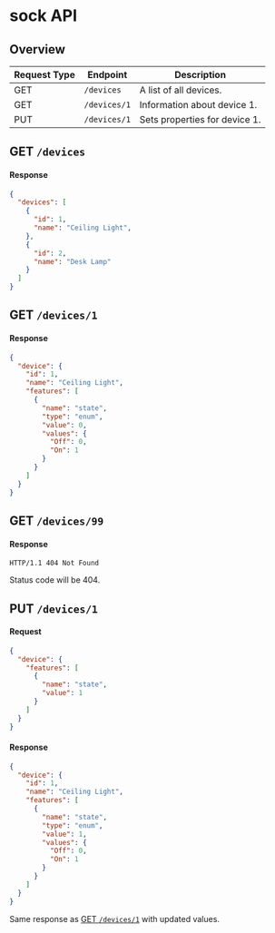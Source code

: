 # sock API

## Overview
| Request Type | Endpoint     | Description                   |
|--------------|--------------|-------------------------------|
| GET          | `/devices`   | A list of all devices.        |
| GET          | `/devices/1` | Information about device 1.   |
| PUT          | `/devices/1` | Sets properties for device 1. |

## GET `/devices`
#### Response
```JSON
{
  "devices": [
    {
      "id": 1,
      "name": "Ceiling Light",
    },
    {
      "id": 2,
      "name": "Desk Lamp"
    }
  ]
}
```

## GET `/devices/1`
#### Response
```JSON
{
  "device": {
    "id": 1,
    "name": "Ceiling Light",
    "features": [
      {
        "name": "state",
        "type": "enum",
        "value": 0,
        "values": {
          "Off": 0,
          "On": 1
        }
      }
    ]
  }
}
```

## GET `/devices/99`
#### Response
```
HTTP/1.1 404 Not Found
```

Status code will be 404.

## PUT `/devices/1`
#### Request
```JSON
{
  "device": {
    "features": [
      {
        "name": "state",
        "value": 1
      }
    ]
  }
}
```

#### Response
```JSON
{
  "device": {
    "id": 1,
    "name": "Ceiling Light",
    "features": [
      {
        "name": "state",
        "type": "enum",
        "value": 1,
        "values": {
          "Off": 0,
          "On": 1
        }
      }
    ]
  }
}
```

Same response as [GET `/devices/1`](#get-devices1) with updated values.
